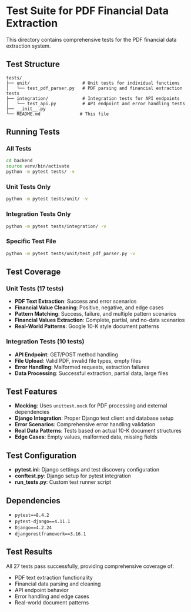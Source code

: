 # Test Suite for PDF Financial Data Extraction

This directory contains comprehensive tests for the PDF financial data extraction system.

## Test Structure

```
tests/
├── unit/                    # Unit tests for individual functions
│   └── test_pdf_parser.py   # PDF parsing and financial extraction tests
├── integration/             # Integration tests for API endpoints
│   └── test_api.py          # API endpoint and error handling tests
├── __init__.py
└── README.md               # This file
```

## Running Tests

### All Tests
```bash
cd backend
source venv/bin/activate
python -m pytest tests/ -v
```

### Unit Tests Only
```bash
python -m pytest tests/unit/ -v
```

### Integration Tests Only
```bash
python -m pytest tests/integration/ -v
```

### Specific Test File
```bash
python -m pytest tests/unit/test_pdf_parser.py -v
```

## Test Coverage

### Unit Tests (17 tests)
- **PDF Text Extraction**: Success and error scenarios
- **Financial Value Cleaning**: Positive, negative, and edge cases
- **Pattern Matching**: Success, failure, and multiple pattern scenarios
- **Financial Values Extraction**: Complete, partial, and no-data scenarios
- **Real-World Patterns**: Google 10-K style document patterns

### Integration Tests (10 tests)
- **API Endpoint**: GET/POST method handling
- **File Upload**: Valid PDF, invalid file types, empty files
- **Error Handling**: Malformed requests, extraction failures
- **Data Processing**: Successful extraction, partial data, large files

## Test Features

- **Mocking**: Uses `unittest.mock` for PDF processing and external dependencies
- **Django Integration**: Proper Django test client and database setup
- **Error Scenarios**: Comprehensive error handling validation
- **Real Data Patterns**: Tests based on actual 10-K document structures
- **Edge Cases**: Empty values, malformed data, missing fields

## Test Configuration

- **pytest.ini**: Django settings and test discovery configuration
- **conftest.py**: Django setup for pytest integration
- **run_tests.py**: Custom test runner script

## Dependencies

- `pytest==8.4.2`
- `pytest-django==4.11.1`
- `Django==4.2.24`
- `djangorestframework==3.16.1`

## Test Results

All 27 tests pass successfully, providing comprehensive coverage of:
- PDF text extraction functionality
- Financial data parsing and cleaning
- API endpoint behavior
- Error handling and edge cases
- Real-world document patterns
